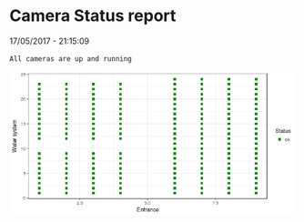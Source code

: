 Camera Status report
================
17/05/2017 - 21:15:09

    All cameras are up and running

![](camreport_files/figure-markdown_github/unnamed-chunk-2-1.png)

